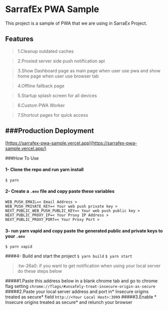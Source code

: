 # SarrafEx PWA Sample

This project is a sample of PWA that we are using in SarraEx Project.

## Features
> 1.Cleanup outdated caches

> 2.Proxied server side push notification api

> 3.Show Dashboard page as main page when user use pwa and show home page when user use browser tab

> 4.Offline fallback page

> 5.Startup splash screen for all devices

>6.Custom PWA Worker

>7.Shortcut pages for quick access 

###Production Deployment
----
 [https://sarrafex-pwa-sample.vercel.app](https://sarrafex-pwa-sample.vercel.app/)

###How To Use

#### 1- Clone the repo and run yarn install 
`$ yarn`
#### 2- Create a `.env` file and copy paste these variables
    WEB_PUSH_EMAIL=< Email Address >
    WEB_PUSH_PRIVATE_KEY=< Your web push private key >
    NEXT_PUBLIC_WEB_PUSH_PUBLIC_KEY=< Your web push public key >
    NEXT_PUBLIC_PROXY_IP=< Your Proxy IP Address >
    NEXT_PUBLIC_PROXY_PORT=< Your Proxy Port >
#### 3- run yarn vapid and copy paste the generated public and private keys to your `.env` 
`$ yarn vapid`

####4- Build and start the project
`$ yarn build`
`$ yarn start`

>:tw-26a0: if you want to get notification when using your local server do these steps below

#####1.Paste this address below in a blank chrome tab and go to chrome flag setting
`chrome://flags/#unsafely-treat-insecure-origin-as-secure`
#####2.Paste your local server address and port in* Insecure origins treated as secure* field
`http://<Your Local Host>:3999`
#####3.Enable * Insecure origins treated as secure*  and relunch your browser 

